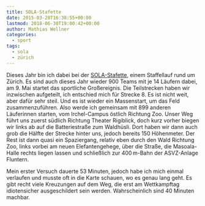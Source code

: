 ```yaml
---
title: SOLA-Stafette
date: 2015-03-28T16:38:55+00:00
lastmod: 2018-06-30T19:00:42+00:00
author: Mathias Wellner
categories:
  - sport
tags:
  - sola
  - zürich
---
```

Dieses Jahr bin ich dabei bei der <a href="http://portal.sola.asvz.ethz.ch/Seiten/default.aspx" title="SOLA-Stafette" target="_blank">SOLA-Stafette</a>, einem Staffellauf rund um Zürich. Es sind auch dieses Jahr wieder 900 Teams mit je 14 Läufern dabei, am 9. Mai startet das sportliche Großereignis. Die Teilstrecken haben wir inzwischen aufgeteilt, ich entschied mich für Strecke&nbsp;8. Es ist nicht weit, aber dafür sehr steil. Und es ist wieder ein Massenstart, um das Feld zusammenzuführen. Also werde ich gemeinsam mit 899 anderen Läuferinnen starten, vom Irchel-Campus östlich Richtung Zoo. Unser Weg führt uns zuerst südlich Richtung Theater Rigiblick, doch kurz vorher biegen wir links ab auf die Batteriestraße zum Waldhüsli. Dort haben wir dann auch grob die Hälfte der Strecke hinter uns, jedoch bereits 150 Höhenmeter. Der Rest ist dann quasi ein Spaziergang, relativ eben durch den Wald Richtung Zoo, links vorbei am neuen Elefantengehege, über die Straße, die Masoala-Halle rechts liegen lassen und schließlich zur 400&thinsp;m-Bahn der ASVZ-Anlage Fluntern. 

Mein erster Versuch dauerte 53 Minuten, jedoch habe ich mich einmal verlaufen und musste oft in die Karte schauen, wo es genau lang geht. Es gibt recht viele Kreuzungen auf dem Weg, die erst am Wettkampftag idiotensicher ausgeschildert sein werden. Wahrscheinlich sind 40 Minuten machbar. 
